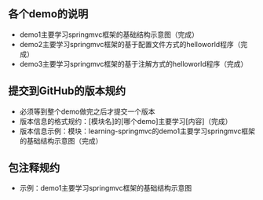 ## 各个demo的说明
- demo1主要学习springmvc框架的基础结构示意图（完成）
- demo2主要学习springmvc框架的基于配置文件方式的helloworld程序（完成）
- demo3主要学习springmvc框架的基于注解方式的helloworld程序（完成）




## 提交到GitHub的版本规约
- 必须等到整个demo做完之后才提交一个版本
- 版本信息的格式规约：[模块名]的[哪个demo]主要学习[内容]（完成）
- 版本信息示例：模块：learning-springmvc的demo1主要学习springmvc框架的基础结构示意图（完成）



## 包注释规约
- 示例：demo1主要学习springmvc框架的基础结构示意图
